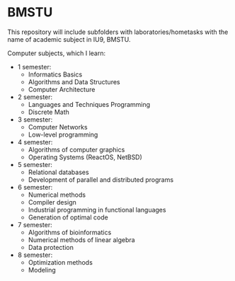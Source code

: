 # BMSTU
This repository will include subfolders with laboratories/hometasks
with the name of academic subject in IU9, BMSTU.

Computer subjects, which I learn:

- 1 semester:
  - Informatics Basics
  - Algorithms and Data Structures
  - Computer Architecture
- 2 semester:
  - Languages and Techniques Programming 
  - Discrete Math
- 3 semester:
  - Computer Networks
  - Low-level programming
- 4 semester:
  - Algorithms of computer graphics
  - Operating Systems (ReactOS, NetBSD)
- 5 semester:
  - Relational databases
  - Development of parallel and distributed programs
- 6 semester:
  - Numerical methods
  - Compiler design
  - Industrial programming in functional languages
  - Generation of optimal code
- 7 semester:
  - Algorithms of bioinformatics
  - Numerical methods of linear algebra
  - Data protection
- 8 semester:
  - Optimization methods
  - Modeling
